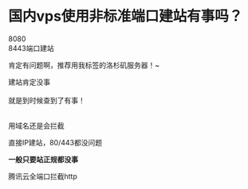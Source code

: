 # 国内vps使用非标准端口建站有事吗？


8080<br />
8443端口建站

肯定有问题啊，推荐用我标签的洛杉矶服务器！~

建站肯定没事<br />
<br />
就是到时候查到了有事！<br />
<br />
<img src="static/image/smiley/default/lol.gif" smilieid="12" border="0" alt="" /><img src="static/image/smiley/default/lol.gif" smilieid="12" border="0" alt="" /><img src="static/image/smiley/default/lol.gif" smilieid="12" border="0" alt="" />

用域名还是会拦截

直接IP建站，80/443都没问题

<strong><img src="static/image/smiley/default/lol.gif" smilieid="12" border="0" alt="" />一般只要站正规都没事</strong>

腾讯云全端口拦截http

